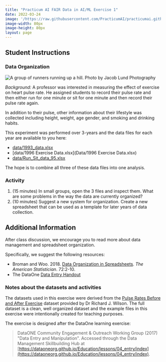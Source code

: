 ```yaml
---
title: "Practicum AI FAIR Data in AI/ML Exercise 1"
date: 2022-03-24
image: '/https://raw.githubusercontent.com/PracticumAI/practicumai.github.io/0bae6dc26b5f7f3f75bcc994f2192d1499f926a8/images/icons/noun_Data_green.svg'
image-width: 80px
image-height: 80px
layout: page
---
```


## Student Instructions

### Data Organization

![A group of runners running up a hill. Photo by Jacob Lund Photography](../images/np_Group_runners_Jacob_Lund_Photography_5QPlV0_free.jpg)

*Background:* A professor was interested in measuring the effect of exercise on heart pulse rate. He assigned students to record their pulse rate and then either run for one minute or sit for one minute and then record their pulse rate again.

In addition to their pulse, other information about their lifestyle was collected including height, weight, age gender, and smoking and drinking habits.

This experiment was performed over 3-years and the data files for each year are available to you here:
  * [data/1993_data.xlsx](Data/1993_data.xlsx)
  * [data/1996 Exercise Data.xlsx](Data/1996 Exercise Data.xlsx)
  * [data/Run_Sit_data_95.xlsx](Data\Run_Sit_data_95.xlsx)

The hope is to combine all three of these data files into one analysis.

### Activity

1. (15 minutes) In small groups, open the 3 files and inspect them. What are some problems in the way the data are currently organized?
1. (10 minutes) Suggest a new system for organization. Create a new spreadsheet that can be used as a template for later years of data collection.

## Additional Information

After class discussion, we encourage you to read more about data management and spreadsheet organization.

Specifically, we suggest the following resources:
* Broman and Woo. 2018. [Data Organization in Spreadsheets](https://www.tandfonline.com/doi/full/10.1080/00031305.2017.1375989). *The American Statistician*. 72:2-10.
* The DataOne [Data Entry Handout](../handouts/L04_DataEntry_Handout.pdf)

### Notes about the datasets and activities

The datasets used in this exercise were derived from the [Pulse Rates Before and After Exercise](http://www.statsci.org/data/oz/ms212.html) dataset provided by Dr Richard J. Wilson. The full dataset is a clean, well organized dataset and the example files in this exercise were intentionally created for teaching purposes.

The exercise is designed after the DataOne learning exercise: 
 > DataONE Community Engagement & Outreach Working Group (2017) "Data Entry and Manipulation". Accessed through the Data Management Skillbuilding Hub at [https://dataoneorg.github.io/Education/lessons/04_entry/index](https://dataoneorg.github.io/Education/lessons/04_entry/index).
